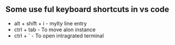 ## Some use ful keyboard shortcuts in vs code

* alt + shift + i - mylty line entry
* ctrl + tab      - To move alon instance 
* ctrl + `        - To open intragrated terminal

